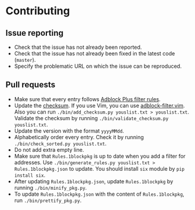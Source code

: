# Contributing

## Issue reporting

- Check that the issue has not already been reported.
- Check that the issue has not already been fixed in the latest code (`master`).
- Specify the problematic URL on which the issue can be reproduced.

## Pull requests

- Make sure that every entry follows [Adblock Plus filter rules](https://adblockplus.org/en/filters).
- Update the [checksum](https://adblockplus.org/en/filters#special-comments). If you use Vim, you can use [adblock-filter.vim](https://github.com/mojako/adblock-filter.vim). Also you can run `./bin/add_checksum.py youslist.txt > youslist.txt`. Validate the checksum by running `./bin/validate_checksum.py youslist.txt`.
- Update the version with the format `yyyyMMdd`.
- Alphabetically order every entry. Check it by running `./bin/check_sorted.py youslist.txt`.
- Do not add extra empty line.
- Make sure that `Rules.1blockpkg` is up to date when you add a filter for addresses. Use `./bin/generate_rules.py youslist.txt > Rules.1blockpkg.json` to update. You should install `six` module by `pip install six`.
- After updating `Rules.1blockpkg.json`, update `Rules.1blockpkg` by running `./bin/minify_pkg.py`.
- To update `Rules.1blockpkg.json` with the content of `Rules.1blockpkg`, run `./bin/prettify_pkg.py`.
